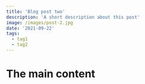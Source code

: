 ```yaml
---
title: 'Blog post two'
description: 'A short description about this post'
image: /images/post-2.jpg
date: '2021-09-22'
tags:
  - tag1
  - tag2
---
```


# The main content